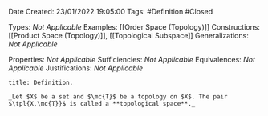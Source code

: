 <div class="topSpace"></div>

Date Created: 23/01/2022 19:05:00
Tags: #Definition #Closed 

Types: _Not Applicable_
Examples: [[Order Space (Topology)]]
Constructions: [[Product Space (Topology)]], [[Topological Subspace]]
Generalizations: _Not Applicable_

Properties: _Not Applicable_
Sufficiencies: _Not Applicable_
Equivalences: _Not Applicable_
Justifications: _Not Applicable_

``` ad-Definition
title: Definition.

_Let $X$ be a set and $\mc{T}$ be a topology on $X$. The pair $\tpl{X,\mc{T}}$ is called a **topological space**._

```
